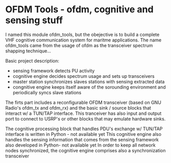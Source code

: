 OFDM Tools - ofdm, cognitive and sensing stuff
==========

I named this module ofdm_tools, but the obejective is to build a complete
VHF cognitive communication system for maritme applications.
The name ofdm_tools came from the usage of ofdm as the transceiver spectrum shapping technique...

Basic project description:
- sensing framework detects PU activity
- cognitive engine decides spectrum usage and sets up transceivers
- master station synchronizes slaves stations with sensing extracted data
- congnitive engine keeps itself aware of the sorounding environment and periodically syncs slave stations

The firts part includes a reconfigurable OFDM transceiver (based on GNU Radio's ofdm_tx and ofdm_rx) and the basic sink / source blocks that interact w/ a TUN/TAP interface. This tranceiver has also input and output port to connect to USRP's or other blocks that may emulate hardware sinks.

The cognitive processing block that handles PDU's exchange w/ TUN/TAP interface is written in Python - not available yet
This cognitive engine also handles the sensing information that comes from the sensing framework also developed in Python- not available yet
In order to keep all network nodes synchronized, the cognitive engine comprises also a synchronization transceiver
